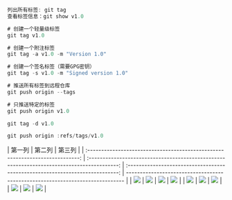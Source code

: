 ```java
列出所有标签: git tag
查看标签信息：git show v1.0

# 创建一个轻量级标签
git tag v1.0

# 创建一个附注标签
git tag -a v1.0 -m "Version 1.0"

# 创建一个签名标签（需要GPG密钥）
git tag -s v1.0 -m "Signed version 1.0"

# 推送所有标签到远程仓库
git push origin --tags

# 只推送特定的标签
git push origin v1.0

git tag -d v1.0

git push origin :refs/tags/v1.0
```

|                                    第一列                                     |                                           第二列                                            |                                    第三列                                     |
| :---------------------------------------------------------------------------: | :-----------------------------------------------------------------------------------------: | :---------------------------------------------------------------------------: | ----------------------------------------------------------------------------- |
|        ![](https://img.mukewang.com/wiki/61de37bc09ef07c026171783.jpg)        | ![](https://gdp.alicdn.com/imgextra/i3/263817957/TB2oJU9oxHI8KJjy1zbXXaxdpXa-263817957.jpg) | ![](https://p1.music.126.net/lp_KuGIlcvKQg-bnFrv3Qw==/109951164450570662.jpg) | ![](https://p1.music.126.net/WzCLWlYaoVQM9SATteticg==/109951169848359550.jpg) |
| ![](https://p1.music.126.net/eizz-_YikoaR_OCtaZCcrQ==/109951168521594108.jpg) |        ![](https://p1.music.126.net/75W0e-j2HD1POLcna-2U7g==/109951168985978546.jpg)        | ![](https://p1.music.126.net/4zTo5SYuGcO09mhWcsVlAg==/109951169681143034.jpg) |
| ![](https://p1.music.126.net/2-NPAXMOHpfpxujpkZwy5A==/109951167917220568.jpg) |        ![](http://p1.music.126.net/5di7mpOTNUUUIvUK378-jQ==/109951169715267198.jpg)         | ![](http://p1.music.126.net/jMAmO3a46Ykr1SP2idK6yQ==/109951169663542990.jpg)  |
